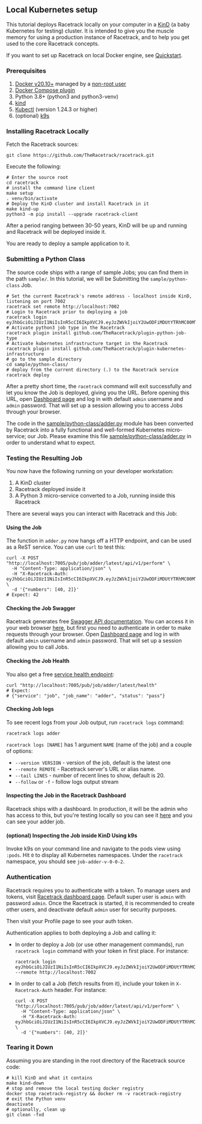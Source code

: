 ## Local Kubernetes setup

This tutorial deploys Racetrack locally on your computer in a
[KinD](https://kind.sigs.k8s.io/) (a baby Kubernetes for testing) cluster. It is
intended to give you the muscle memory for using a production instance of
Racetrack, and to help you get used to the core Racetrack concepts.

If you want to set up Racetrack on local Docker engine, see [Quickstart](./quickstart.md).

### Prerequisites

1. [Docker v20.10+](https://docs.docker.com/engine/install/ubuntu/)
  managed by a [non-root user](https://docs.docker.com/engine/install/linux-postinstall/#manage-docker-as-a-non-root-user)
1. [Docker Compose plugin](https://docs.docker.com/compose/install/linux/#install-using-the-repository)
1. Python 3.8+ (python3 and python3-venv)
1. [kind](https://kind.sigs.k8s.io/)
1. [Kubectl](https://kubernetes.io/docs/tasks/tools/) (version 1.24.3 or higher)
1. (optional) [k9s](https://github.com/derailed/k9s)

### Installing Racetrack Locally

Fetch the Racetrack sources:

```shell
git clone https://github.com/TheRacetrack/racetrack.git
```

Execute the following:

```shell
# Enter the source root
cd racetrack
# install the command line client
make setup
. venv/bin/activate
# Deploy the KinD cluster and install Racetrack in it
make kind-up
python3 -m pip install --upgrade racetrack-client
```

After a period ranging between 30-50 years, KinD will be up and running and
Racetrack will be deployed inside it.

You are ready to deploy a sample application to it.

### Submitting a Python Class

The source code ships with a range of sample Jobs; you can find them in the path
`sample/`. In this tutorial, we will be Submitting the `sample/python-class`
Job.

```shell
# Set the current Racetrack's remote address - localhost inside KinD, listening on port 7002
racetrack set remote http://localhost:7002
# Login to Racetrack prior to deploying a job
racetrack login eyJhbGciOiJIUzI1NiIsInR5cCI6IkpXVCJ9.eyJzZWVkIjoiY2UwODFiMDUtYTRhMC00MTRhLThmNmEtODRjMDIzMTkxNmE2Iiwic3ViamVjdCI6ImFkbWluIiwic3ViamVjdF90eXBlIjoidXNlciIsInNjb3BlcyI6bnVsbH0.xDUcEmR7USck5RId0nwDo_xtZZBD6pUvB2vL6i39DQI
# Activate python3 job type in the Racetrack
racetrack plugin install github.com/TheRacetrack/plugin-python-job-type
# Activate kubernetes infrastructure target in the Racetrack
racetrack plugin install github.com/TheRacetrack/plugin-kubernetes-infrastructure
# go to the sample directory
cd sample/python-class/
# deploy from the current directory (.) to the Racetrack service
racetrack deploy
```

After a pretty short time, the `racetrack` command will exit successfully and let you
know the Job is deployed, giving you the URL.
Before opening this URL, open [Dashboard page](http://localhost:7003/dashboard/)
and log in with default `admin` username and `admin` password.
That will set up a session allowing you to access Jobs through your browser.

The code in the [sample/python-class/adder.py](../sample/python-class/adder.py)
module has been converted by Racetrack into a
fully functional and well-formed Kubernetes micro-service; our Job. Please
examine this file [sample/python-class/adder.py](../sample/python-class/adder.py) 
in order to understand what to expect.

### Testing the Resulting Job

You now have the following running on your developer workstation:

1. A KinD cluster
1. Racetrack deployed inside it
1. A Python 3 micro-service converted to a Job, running inside this Racetrack

There are several ways you can interact with Racetrack and this Job:

#### Using the Job

The function in `adder.py` now hangs off a HTTP endpoint, and can be used as a
ReST service. You can use `curl` to test this:

```shell
curl -X POST "http://localhost:7005/pub/job/adder/latest/api/v1/perform" \
  -H "Content-Type: application/json" \
  -H "X-Racetrack-Auth: eyJhbGciOiJIUzI1NiIsInR5cCI6IkpXVCJ9.eyJzZWVkIjoiY2UwODFiMDUtYTRhMC00MTRhLThmNmEtODRjMDIzMTkxNmE2Iiwic3ViamVjdCI6ImFkbWluIiwic3ViamVjdF90eXBlIjoidXNlciIsInNjb3BlcyI6bnVsbH0.xDUcEmR7USck5RId0nwDo_xtZZBD6pUvB2vL6i39DQI" \
  -d '{"numbers": [40, 2]}'
# Expect: 42
```

#### Checking the Job Swagger

Racetrack generates free [Swagger API documentation](https://swagger.io/). You
can access it in your web browser
[here](http://localhost:7005/pub/job/adder/latest), 
but first you need to authenticate in order to make requests through your browser.
Open [Dashboard page](http://localhost:7003/dashboard/) and log in with default `admin` username and `admin` password.
That will set up a session allowing you to call Jobs.

#### Checking the Job Health

You also get a free [service health
endpoint](https://kubernetes.io/docs/reference/using-api/health-checks/):

```shell
curl "http://localhost:7005/pub/job/adder/latest/health"
# Expect:
# {"service": "job", "job_name": "adder", "status": "pass"}
```

#### Checking Job logs

To see recent logs from your Job output, run `racetrack logs` command:
```shell
racetrack logs adder
```

`racetrack logs [NAME]` has 1 argument `NAME` (name of the job) and a couple of options:

- `--version VERSION` - version of the job, default is the latest one
- `--remote REMOTE` - Racetrack server's URL or alias name.
- `--tail LINES` - number of recent lines to show, default is 20.
- `--follow` or `-f` - follow logs output stream

#### Inspecting the Job in the Racetrack Dashboard

Racetrack ships with a dashboard. In production, it will be the admin who has
access to this, but you're testing locally so you can see it
[here](http://localhost:7003/dashboard) and you can see your adder job.

#### (optional) Inspecting the Job inside KinD Using k9s

Invoke k9s on your command line and navigate to the pods view using `:pods`. Hit
`0` to display all Kubernetes namespaces. Under the `racetrack` namespace, you
should see `job-adder-v-0-0-2`.

### Authentication

Racetrack requires you to authenticate with a token.
To manage users and tokens, visit [Racetrack dashboard page](http://localhost:7003/dashboard/).
Default super user is `admin` with password `admin`.
Once the Racetrack is started, it is recommended to create other users, and deactivate default `admin` user for security purposes.

Then visit your Profile page to see your auth token.

Authentication applies to both deploying a Job and calling it:

- In order to deploy a Job (or use other management commands), run `racetrack login` command with your token in first place. For instance:
  ```shell
  racetrack login eyJhbGciOiJIUzI1NiIsInR5cCI6IkpXVCJ9.eyJzZWVkIjoiY2UwODFiMDUtYTRhMC00MTRhLThmNmEtODRjMDIzMTkxNmE2Iiwic3ViamVjdCI6ImFkbWluIiwic3ViamVjdF90eXBlIjoidXNlciIsInNjb3BlcyI6bnVsbH0.xDUcEmR7USck5RId0nwDo_xtZZBD6pUvB2vL6i39DQI --remote http://localhost:7002
  ```
- In order to call a Job (fetch results from it), include your token in `X-Racetrack-Auth` header. For instance:
  ```shell
  curl -X POST "http://localhost:7005/pub/job/adder/latest/api/v1/perform" \
    -H "Content-Type: application/json" \
    -H "X-Racetrack-Auth: eyJhbGciOiJIUzI1NiIsInR5cCI6IkpXVCJ9.eyJzZWVkIjoiY2UwODFiMDUtYTRhMC00MTRhLThmNmEtODRjMDIzMTkxNmE2Iiwic3ViamVjdCI6ImFkbWluIiwic3ViamVjdF90eXBlIjoidXNlciIsInNjb3BlcyI6bnVsbH0.xDUcEmR7USck5RId0nwDo_xtZZBD6pUvB2vL6i39DQI" \
    -d '{"numbers": [40, 2]}'
  ```

### Tearing it Down

Assuming you are standing in the root directory of the Racetrack source code:

```shell
# kill KinD and what it contains
make kind-down
# stop and remove the local testing docker registry
docker stop racetrack-registry && docker rm -v racetrack-registry
# exit the Python venv
deactivate
# optionally, clean up
git clean -fxd
```
